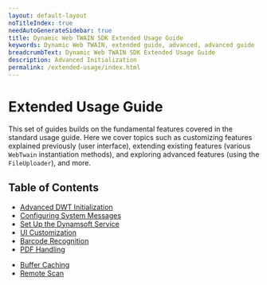 ```yaml
---
layout: default-layout
noTitleIndex: true
needAutoGenerateSidebar: true
title: Dynamic Web TWAIN SDK Extended Usage Guide
keywords: Dynamic Web TWAIN, extended guide, advanced, advanced guide
breadcrumbText: Dynamic Web TWAIN SDK Extended Usage Guide
description: Advanced Initialization
permalink: /extended-usage/index.html
---
```


# Extended Usage Guide

This set of guides builds on the fundamental features covered in the standard usage guide. Here we cover topics such as customizing features explained previously (user interface), extending existing features (various `WebTwain` instantiation methods), and exploring advanced features (using the `FileUploader`), and more.

## Table of Contents

- [Advanced DWT Initialization]({{site.extended-usage}}advanced-initialization.html)
- [Configuring System Messages]({{site.extended-usage}}system-message-configuration.html)
- [Set Up the Dynamsoft Service]({{site.extended-usage}}dynamsoft-service-configuration.html)
- [UI Customization]({{site.extended-usage}}ui-customization.html)
- [Barcode Recognition]({{site.extended-usage}}barcode-processing.html)
- [PDF Handling]({{site.extended-usage}}pdf-processing.html)
<!--- [PDF Compressor (Beta)]({{site.extended-usage}}pdf-compression.html)-->
- [Buffer Caching]({{site.extended-usage}}buffer-caching.html)
- [Remote Scan](https://www.dynamsoft.com/remote-scan/docs/introduction/)